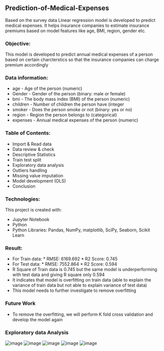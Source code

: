 ## Prediction-of-Medical-Expenses
Based on the survey data Linear regression model is developed to predict medical expenses. 
It helps insurance companies to estimate insurance premiums based on model features like age, BMI, region, gender etc.
### Objective:
This model is developed to predict annual medical expenses of a person based on certain charcterstics so that the insurance companies can charge premium accordingly
### Data information:
* age - Age of the person (numeric)
* Gender - Gender of the person (binary: male or female)
* bmi - The body mass index (BMI) of the person (numeric)
* children - Number of children the person have (integer
* smoker - Does the person smoke or not (binary: yes or no)
* region - Region the person belongs to (categorical)
* expenses - Annual medical expenses of the person (numeric)
### Table of Contents:
* Import & Read data
* Data review & check
* Descriptive Statistics
* Train test split 
* Exploratory data analysis
* Outliers handling
* Missing value imputation
* Model development (OLS)
* Conclusion
### Technologies:
This project is created with:
* Jupyter Notebook
* Python
* Python Libraries: Pandas, NumPy, matplotlib, SciPy, Seaborn, Scikit Learn
### Result: 
* For Train data: * RMSE: 6169.692 * R2 Score: 0.745
* For Test data: * RMSE: 7552.864 * R2 Score: 0.594
* R Square of Train data is 0.745 but the same model is underperforming with test data and giving R square only 0.594
* It indicates that model is overfitting on train data (able to explain the variance of train data but not able to explain variance of test data)
* This model needs to further investigate to remove overfitting
### Future Work
* To remove the overfitting, we will perform K fold cross validation and develop the model again
### Exploratory data Analysis
![image](https://user-images.githubusercontent.com/101332838/184523809-6ce5ee1e-5076-4b84-8596-311bdcd3a12d.png)
![image](https://user-images.githubusercontent.com/101332838/184523812-6576a96b-4714-4f9a-9f0d-e83038768529.png)
![image](https://user-images.githubusercontent.com/101332838/184523821-1af6beae-fee1-47f7-b79f-f110f33a2bc6.png)
![image](https://user-images.githubusercontent.com/101332838/184523828-bc28d16c-4db9-48b2-b545-1dc2c5339d1e.png)
![image](https://user-images.githubusercontent.com/101332838/184523839-fa16b396-6773-458a-a33c-7ebb55171106.png)

